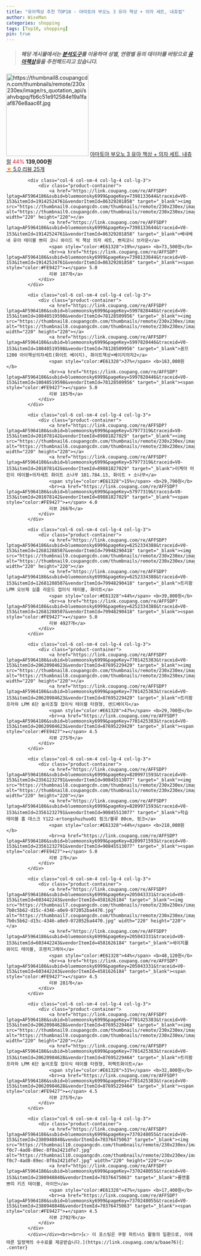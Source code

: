```yaml
---
title: "유아책상 추천 TOP10 - 야마토야 부오노 3 유아 책상 + 의자 세트, 내츄럴"
author: WiseMan
categories: shopping
tags: [Top10, shopping]
pin: true
---
```


> ##### 해당 게시물에서는 [**분석도구**](https://itemscout.io/)를 이용하여 **성별**, **연령별** 등의 데이터를 바탕으로 [**유아책상**](https://link.coupang.com/a/baae76)들을 추천해드리고 있습니다.
<div class="container"><div class="row">
            <div class="col-6 col-sm-4 col-lg-4 col-lg-3">
                <div class="product-container">
                    <a href="https://link.coupang.com/re/AFFSDP?lptag=AF5964186&subid=bluemoonsky6999&pageKey=7488564526&traceid=V0-153&itemId=19577037115&vendorItemId=86684655362" target="_blank"><img src="https://thumbnail8.coupangcdn.com/thumbnails/remote/230x230ex/image/rs_quotation_api/sahvbqpq/fb6c51e912584e19a1faaf876e8aac6f.jpg" alt="https://thumbnail8.coupangcdn.com/thumbnails/remote/230x230ex/image/rs_quotation_api/sahvbqpq/fb6c51e912584e19a1faaf876e8aac6f.jpg" width="220" height="220"></a>
                    <a href="https://link.coupang.com/re/AFFSDP?lptag=AF5964186&subid=bluemoonsky6999&pageKey=7488564526&traceid=V0-153&itemId=19577037115&vendorItemId=86684655362" target="_blank">야마토야 부오노 3 유아 책상 + 의자 세트, 내츄럴</a>
                    <span style="color:#E61328">44%</span> <b>139,000원</b>
                    <br><a href="https://link.coupang.com/re/AFFSDP?lptag=AF5964186&subid=bluemoonsky6999&pageKey=7488564526&traceid=V0-153&itemId=19577037115&vendorItemId=86684655362" target="_blank"><span style="color:#FE9427">★</span> 5.0
                    리뷰 25개</a>
                </div>
            </div>
            
            <div class="col-6 col-sm-4 col-lg-4 col-lg-3">
                <div class="product-container">
                    <a href="https://link.coupang.com/re/AFFSDP?lptag=AF5964186&subid=bluemoonsky6999&pageKey=7398133644&traceid=V0-153&itemId=19142524761&vendorItemId=86329201858" target="_blank"><img src="https://thumbnail9.coupangcdn.com/thumbnails/remote/230x230ex/image/vendor_inventory/a53a/83fa63fee26b7220f0b9eb2d5b0ee42b9e745fcb9777f9a8f06c5f9d92fa.jpg" alt="https://thumbnail9.coupangcdn.com/thumbnails/remote/230x230ex/image/vendor_inventory/a53a/83fa63fee26b7220f0b9eb2d5b0ee42b9e745fcb9777f9a8f06c5f9d92fa.jpg" width="220" height="220"></a>
                    <a href="https://link.coupang.com/re/AFFSDP?lptag=AF5964186&subid=bluemoonsky6999&pageKey=7398133644&traceid=V0-153&itemId=19142524761&vendorItemId=86329201858" target="_blank">베네베네 유아 테이블 쁘띠 코니 와이드 빅 책상 의자 세트, 쁘띠코니 브라운</a>
                    <span style="color:#E61328">19%</span> <b>73,500원</b>
                    <br><a href="https://link.coupang.com/re/AFFSDP?lptag=AF5964186&subid=bluemoonsky6999&pageKey=7398133644&traceid=V0-153&itemId=19142524761&vendorItemId=86329201858" target="_blank"><span style="color:#FE9427">★</span> 5.0
                    리뷰 107개</a>
                </div>
            </div>
            
            <div class="col-6 col-sm-4 col-lg-4 col-lg-3">
                <div class="product-container">
                    <a href="https://link.coupang.com/re/AFFSDP?lptag=AF5964186&subid=bluemoonsky6999&pageKey=5997820446&traceid=V0-153&itemId=10848519598&vendorItemId=78128509956" target="_blank"><img src="https://thumbnail8.coupangcdn.com/thumbnails/remote/230x230ex/image/vendor_inventory/2f8b/95e5d12a1882d9ba7843af0ff6d34ea1a03accc89375f305c9816be3fb7f.jpg" alt="https://thumbnail8.coupangcdn.com/thumbnails/remote/230x230ex/image/vendor_inventory/2f8b/95e5d12a1882d9ba7843af0ff6d34ea1a03accc89375f305c9816be3fb7f.jpg" width="220" height="220"></a>
                    <a href="https://link.coupang.com/re/AFFSDP?lptag=AF5964186&subid=bluemoonsky6999&pageKey=5997820446&traceid=V0-153&itemId=10848519598&vendorItemId=78128509956" target="_blank">꼼므 1200 아이책상의자세트(화이트 베이지), 화이트책상+베이지의자2</a>
                    <span style="color:#E61328">37%</span> <b>163,000원</b>
                    <br><a href="https://link.coupang.com/re/AFFSDP?lptag=AF5964186&subid=bluemoonsky6999&pageKey=5997820446&traceid=V0-153&itemId=10848519598&vendorItemId=78128509956" target="_blank"><span style="color:#FE9427">★</span> 5.0
                    리뷰 185개</a>
                </div>
            </div>
            
            <div class="col-6 col-sm-4 col-lg-4 col-lg-3">
                <div class="product-container">
                    <a href="https://link.coupang.com/re/AFFSDP?lptag=AF5964186&subid=bluemoonsky6999&pageKey=57977319&traceid=V0-153&itemId=201078142&vendorItemId=89881827029" target="_blank"><img src="https://thumbnail6.coupangcdn.com/thumbnails/remote/230x230ex/image/vendor_inventory/1dfe/bb0a917b048dc5dfda962ec305308fc880c2367fb534e79c22d5d7fc7f32.jpg" alt="https://thumbnail6.coupangcdn.com/thumbnails/remote/230x230ex/image/vendor_inventory/1dfe/bb0a917b048dc5dfda962ec305308fc880c2367fb534e79c22d5d7fc7f32.jpg" width="220" height="220"></a>
                    <a href="https://link.coupang.com/re/AFFSDP?lptag=AF5964186&subid=bluemoonsky6999&pageKey=57977319&traceid=V0-153&itemId=201078142&vendorItemId=89881827029" target="_blank">이케아 어린이 테이블+의자세트 화이트 소나무 101.784.13, 화이트 + 소나무</a>
                    <span style="color:#E61328">15%</span> <b>29,790원</b>
                    <br><a href="https://link.coupang.com/re/AFFSDP?lptag=AF5964186&subid=bluemoonsky6999&pageKey=57977319&traceid=V0-153&itemId=201078142&vendorItemId=89881827029" target="_blank"><span style="color:#FE9427">★</span> 4.0
                    리뷰 266개</a>
                </div>
            </div>
            
            <div class="col-6 col-sm-4 col-lg-4 col-lg-3">
                <div class="product-container">
                    <a href="https://link.coupang.com/re/AFFSDP?lptag=AF5964186&subid=bluemoonsky6999&pageKey=6252334388&traceid=V0-153&itemId=12681288507&vendorItemId=79948290418" target="_blank"><img src="https://thumbnail9.coupangcdn.com/thumbnails/remote/230x230ex/image/rs_quotation_api/he8hzpq5/61cd16306ca149dc9479a2e7fb4d5511.jpg" alt="https://thumbnail9.coupangcdn.com/thumbnails/remote/230x230ex/image/rs_quotation_api/he8hzpq5/61cd16306ca149dc9479a2e7fb4d5511.jpg" width="220" height="220"></a>
                    <a href="https://link.coupang.com/re/AFFSDP?lptag=AF5964186&subid=bluemoonsky6999&pageKey=6252334388&traceid=V0-153&itemId=12681288507&vendorItemId=79948290418" target="_blank">트리팜 LPM 오브제 심플 라운드 접이식 테이블, 화이트</a>
                    <span style="color:#E61328">44%</span> <b>39,800원</b>
                    <br><a href="https://link.coupang.com/re/AFFSDP?lptag=AF5964186&subid=bluemoonsky6999&pageKey=6252334388&traceid=V0-153&itemId=12681288507&vendorItemId=79948290418" target="_blank"><span style="color:#FE9427">★</span> 5.0
                    리뷰 4927개</a>
                </div>
            </div>
            
            <div class="col-6 col-sm-4 col-lg-4 col-lg-3">
                <div class="product-container">
                    <a href="https://link.coupang.com/re/AFFSDP?lptag=AF5964186&subid=bluemoonsky6999&pageKey=7701425383&traceid=V0-153&itemId=20620984623&vendorItemId=87695229429" target="_blank"><img src="https://thumbnail8.coupangcdn.com/thumbnails/remote/230x230ex/image/rs_quotation_api/qlergvm5/e0bd42fdf2104f00b8734009093fb318.jpg" alt="https://thumbnail8.coupangcdn.com/thumbnails/remote/230x230ex/image/rs_quotation_api/qlergvm5/e0bd42fdf2104f00b8734009093fb318.jpg" width="220" height="220"></a>
                    <a href="https://link.coupang.com/re/AFFSDP?lptag=AF5964186&subid=bluemoonsky6999&pageKey=7701425383&traceid=V0-153&itemId=20620984623&vendorItemId=87695229429" target="_blank">트리팜 프라하 LPM 6단 높이조절 접이식 테이블 타원형, 샌드베이지</a>
                    <span style="color:#E61328">47%</span> <b>29,700원</b>
                    <br><a href="https://link.coupang.com/re/AFFSDP?lptag=AF5964186&subid=bluemoonsky6999&pageKey=7701425383&traceid=V0-153&itemId=20620984623&vendorItemId=87695229429" target="_blank"><span style="color:#FE9427">★</span> 4.5
                    리뷰 275개</a>
                </div>
            </div>
            
            <div class="col-6 col-sm-4 col-lg-4 col-lg-3">
                <div class="product-container">
                    <a href="https://link.coupang.com/re/AFFSDP?lptag=AF5964186&subid=bluemoonsky6999&pageKey=8209971593&traceid=V0-153&itemId=23561232791&vendorItemId=90845513077" target="_blank"><img src="https://thumbnail8.coupangcdn.com/thumbnails/remote/230x230ex/image/vendor_inventory/98d2/73c0a207dcb9ecfb21753e4cf6ccfdd286ef8b48f2ddb0e0bd74051a72ac.jpg" alt="https://thumbnail8.coupangcdn.com/thumbnails/remote/230x230ex/image/vendor_inventory/98d2/73c0a207dcb9ecfb21753e4cf6ccfdd286ef8b48f2ddb0e0bd74051a72ac.jpg" width="220" height="220"></a>
                    <a href="https://link.coupang.com/re/AFFSDP?lptag=AF5964186&subid=bluemoonsky6999&pageKey=8209971593&traceid=V0-153&itemId=23561232791&vendorItemId=90845513077" target="_blank">학습 테이블 홈 데스크 Y122-ertongshuzhuo01 핑크/블루 80cm, 핑크</a>
                    <span style="color:#E61328">44%</span> <b>218,000원</b>
                    <br><a href="https://link.coupang.com/re/AFFSDP?lptag=AF5964186&subid=bluemoonsky6999&pageKey=8209971593&traceid=V0-153&itemId=23561232791&vendorItemId=90845513077" target="_blank"><span style="color:#FE9427">★</span> 5.0
                    리뷰 2개</a>
                </div>
            </div>
            
            <div class="col-6 col-sm-4 col-lg-4 col-lg-3">
                <div class="product-container">
                    <a href="https://link.coupang.com/re/AFFSDP?lptag=AF5964186&subid=bluemoonsky6999&pageKey=205043331&traceid=V0-153&itemId=603442243&vendorItemId=4581626184" target="_blank"><img src="https://thumbnail7.coupangcdn.com/thumbnails/remote/230x230ex/image/retail/images/4210157674219-7b0c5b62-d15c-4346-a0e9-072052ba4470.jpg" alt="https://thumbnail7.coupangcdn.com/thumbnails/remote/230x230ex/image/retail/images/4210157674219-7b0c5b62-d15c-4346-a0e9-072052ba4470.jpg" width="220" height="220"></a>
                    <a href="https://link.coupang.com/re/AFFSDP?lptag=AF5964186&subid=bluemoonsky6999&pageKey=205043331&traceid=V0-153&itemId=603442243&vendorItemId=4581626184" target="_blank">세이지폴 와이드 테이블, 프렌치그레이</a>
                    <span style="color:#E61328">44%</span> <b>48,120원</b>
                    <br><a href="https://link.coupang.com/re/AFFSDP?lptag=AF5964186&subid=bluemoonsky6999&pageKey=205043331&traceid=V0-153&itemId=603442243&vendorItemId=4581626184" target="_blank"><span style="color:#FE9427">★</span> 4.5
                    리뷰 281개</a>
                </div>
            </div>
            
            <div class="col-6 col-sm-4 col-lg-4 col-lg-3">
                <div class="product-container">
                    <a href="https://link.coupang.com/re/AFFSDP?lptag=AF5964186&subid=bluemoonsky6999&pageKey=7701425383&traceid=V0-153&itemId=20620984628&vendorItemId=87695229464" target="_blank"><img src="https://thumbnail9.coupangcdn.com/thumbnails/remote/230x230ex/image/rs_quotation_api/qsmph61o/07dc04a6e9f64c6c9bf6581f2868b327.jpg" alt="https://thumbnail9.coupangcdn.com/thumbnails/remote/230x230ex/image/rs_quotation_api/qsmph61o/07dc04a6e9f64c6c9bf6581f2868b327.jpg" width="220" height="220"></a>
                    <a href="https://link.coupang.com/re/AFFSDP?lptag=AF5964186&subid=bluemoonsky6999&pageKey=7701425383&traceid=V0-153&itemId=20620984628&vendorItemId=87695229464" target="_blank">트리팜 프라하 LPM 6단 높이조절 접이식 테이블 타원형, 퍼펙트화이트</a>
                    <span style="color:#E61328">31%</span> <b>32,800원</b>
                    <br><a href="https://link.coupang.com/re/AFFSDP?lptag=AF5964186&subid=bluemoonsky6999&pageKey=7701425383&traceid=V0-153&itemId=20620984628&vendorItemId=87695229464" target="_blank"><span style="color:#FE9427">★</span> 4.5
                    리뷰 275개</a>
                </div>
            </div>
            
            <div class="col-6 col-sm-4 col-lg-4 col-lg-3">
                <div class="product-container">
                    <a href="https://link.coupang.com/re/AFFSDP?lptag=AF5964186&subid=bluemoonsky6999&pageKey=7370248055&traceid=V0-153&itemId=2380948840&vendorItemId=70376475063" target="_blank"><img src="https://thumbnail10.coupangcdn.com/thumbnails/remote/230x230ex/image/retail/images/2020/03/02/19/2/a919753b-f0c7-4ad8-89ec-8f0a2421dfe7.jpg" alt="https://thumbnail10.coupangcdn.com/thumbnails/remote/230x230ex/image/retail/images/2020/03/02/19/2/a919753b-f0c7-4ad8-89ec-8f0a2421dfe7.jpg" width="220" height="220"></a>
                    <a href="https://link.coupang.com/re/AFFSDP?lptag=AF5964186&subid=bluemoonsky6999&pageKey=7370248055&traceid=V0-153&itemId=2380948840&vendorItemId=70376475063" target="_blank">룸앤홈 쁘띠 키즈 테이블, 라이언</a>
                    <span style="color:#E61328">47%</span> <b>17,400원</b>
                    <br><a href="https://link.coupang.com/re/AFFSDP?lptag=AF5964186&subid=bluemoonsky6999&pageKey=7370248055&traceid=V0-153&itemId=2380948840&vendorItemId=70376475063" target="_blank"><span style="color:#FE9427">★</span> 4.5
                    리뷰 2792개</a>
                </div>
            </div>
            </div></div><br><br>[👉 이 포스팅은 쿠팡 파트너스 활동의 일환으로, 이에 따른 일정액의 수수료를 제공받습니다.](https://link.coupang.com/a/baae76){: .center}
